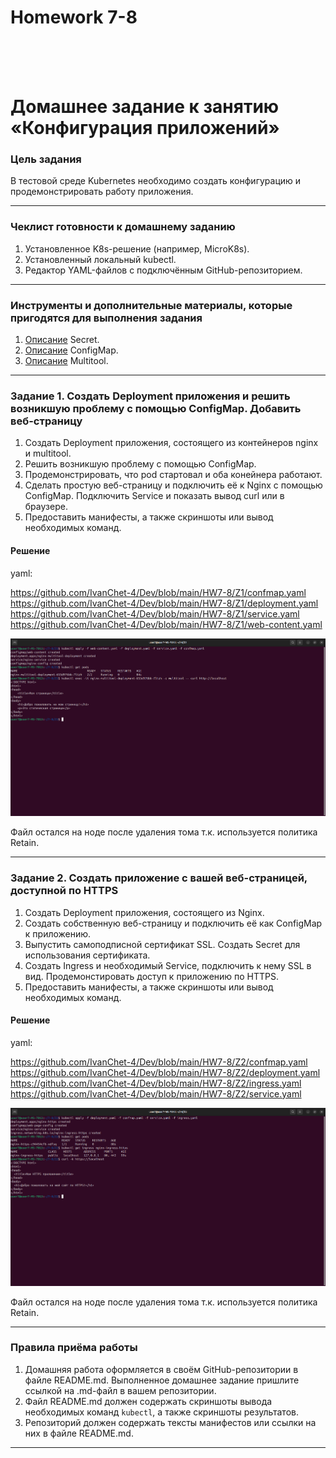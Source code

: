 <h1>Homework 7-8 </h1> <br>
<br>
<br>


# Домашнее задание к занятию «Конфигурация приложений»

### Цель задания

В тестовой среде Kubernetes необходимо создать конфигурацию и продемонстрировать работу приложения.

------

### Чеклист готовности к домашнему заданию

1. Установленное K8s-решение (например, MicroK8s).
2. Установленный локальный kubectl.
3. Редактор YAML-файлов с подключённым GitHub-репозиторием.

------

### Инструменты и дополнительные материалы, которые пригодятся для выполнения задания

1. [Описание](https://kubernetes.io/docs/concepts/configuration/secret/) Secret.
2. [Описание](https://kubernetes.io/docs/concepts/configuration/configmap/) ConfigMap.
3. [Описание](https://github.com/wbitt/Network-MultiTool) Multitool.

------

### Задание 1. Создать Deployment приложения и решить возникшую проблему с помощью ConfigMap. Добавить веб-страницу

1. Создать Deployment приложения, состоящего из контейнеров nginx и multitool.
2. Решить возникшую проблему с помощью ConfigMap.
3. Продемонстрировать, что pod стартовал и оба конейнера работают.
4. Сделать простую веб-страницу и подключить её к Nginx с помощью ConfigMap. Подключить Service и показать вывод curl или в браузере.
5. Предоставить манифесты, а также скриншоты или вывод необходимых команд.


<h4>Решение</h4>

yaml:   <br>

<https://github.com/IvanChet-4/Dev/blob/main/HW7-8/Z1/confmap.yaml> <br>
<https://github.com/IvanChet-4/Dev/blob/main/HW7-8/Z1/deployment.yaml> <br>
<https://github.com/IvanChet-4/Dev/blob/main/HW7-8/Z1/service.yaml> <br>
<https://github.com/IvanChet-4/Dev/blob/main/HW7-8/Z1/web-content.yaml> <br>

![Результат решения задачи 1](https://github.com/IvanChet-4/Dev/blob/main/images/Homework%207-8/1-1.png)


Файл остался на ноде после удаления тома т.к. используется политика Retain.  <br>


------

### Задание 2. Создать приложение с вашей веб-страницей, доступной по HTTPS 

1. Создать Deployment приложения, состоящего из Nginx.
2. Создать собственную веб-страницу и подключить её как ConfigMap к приложению.
3. Выпустить самоподписной сертификат SSL. Создать Secret для использования сертификата.
4. Создать Ingress и необходимый Service, подключить к нему SSL в вид. Продемонстировать доступ к приложению по HTTPS. 
4. Предоставить манифесты, а также скриншоты или вывод необходимых команд.


<h4>Решение</h4>

yaml:   <br>

<https://github.com/IvanChet-4/Dev/blob/main/HW7-8/Z2/confmap.yaml> <br>
<https://github.com/IvanChet-4/Dev/blob/main/HW7-8/Z2/deployment.yaml> <br>
<https://github.com/IvanChet-4/Dev/blob/main/HW7-8/Z2/ingress.yaml> <br>
<https://github.com/IvanChet-4/Dev/blob/main/HW7-8/Z2/service.yaml> <br>

![Результат решения задачи 2](https://github.com/IvanChet-4/Dev/blob/main/images/Homework%207-8/2-1.png)


Файл остался на ноде после удаления тома т.к. используется политика Retain.  <br>


------

### Правила приёма работы

1. Домашняя работа оформляется в своём GitHub-репозитории в файле README.md. Выполненное домашнее задание пришлите ссылкой на .md-файл в вашем репозитории.
2. Файл README.md должен содержать скриншоты вывода необходимых команд `kubectl`, а также скриншоты результатов.
3. Репозиторий должен содержать тексты манифестов или ссылки на них в файле README.md.

------

